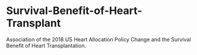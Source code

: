# Survival-Benefit-of-Heart-Transplant
Association of the 2018 US Heart Allocation Policy Change and the Survival Benefit of Heart Transplantation.
